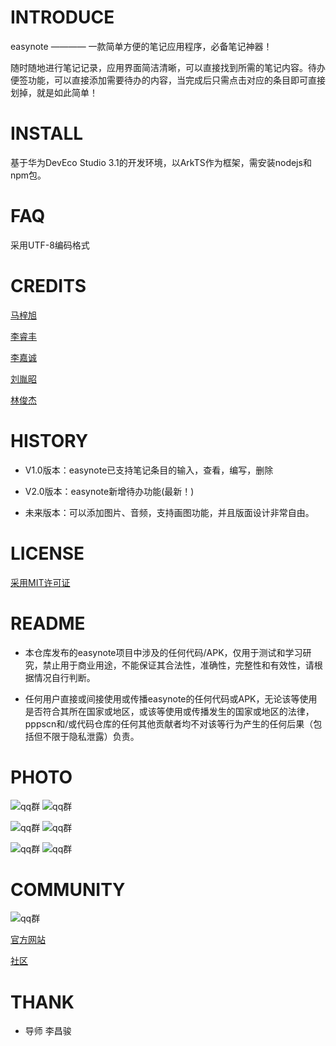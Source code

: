 # INTRODUCE
easynote ———— 一款简单方便的笔记应用程序，必备笔记神器！

随时随地进行笔记记录，应用界面简洁清晰，可以直接找到所需的笔记内容。待办便签功能，可以直接添加需要待办的内容，当完成后只需点击对应的条目即可直接划掉，就是如此简单！

# INSTALL
基于华为DevEco Studio 3.1的开发环境，以ArkTS作为框架，需安装nodejs和npm包。

# FAQ
采用UTF-8编码格式

# CREDITS
[马梓旭](https://github.com/Zanzeu)

[李睿丰](https://github.com/lrf0408)

[李嘉诚](https://github.com/Down200)

[刘胤昭](https://github.com/ideer-52)

[林俊杰](https://github.com/JackDawson-2887)

# HISTORY
* V1.0版本：easynote已支持笔记条目的输入，查看，编写，删除

* V2.0版本：easynote新增待办功能(最新！)

* 未来版本：可以添加图片、音频，支持画图功能，并且版面设计非常自由。

# LICENSE
[采用MIT许可证](https://github.com/Bistu-OSSDT-2023/7-easynote/blob/main/LICENSE)

# README
* 本仓库发布的easynote项目中涉及的任何代码/APK，仅用于测试和学习研究，禁止用于商业用途，不能保证其合法性，准确性，完整性和有效性，请根据情况自行判断。

* 任何用户直接或间接使用或传播easynote的任何代码或APK，无论该等使用是否符合其所在国家或地区，或该等使用或传播发生的国家或地区的法律，pppscn和/或代码仓库的任何其他贡献者均不对该等行为产生的任何后果（包括但不限于隐私泄露）负责。

# PHOTO

![qq群](https://github.com/Bistu-OSSDT-2023/7-easynote/blob/main/readme/1.png)
![qq群](https://github.com/Bistu-OSSDT-2023/7-easynote/blob/main/readme/2.png)

![qq群](https://github.com/Bistu-OSSDT-2023/7-easynote/blob/main/readme/3.png)
![qq群](https://github.com/Bistu-OSSDT-2023/7-easynote/blob/main/readme/4.png)

![qq群](https://github.com/Bistu-OSSDT-2023/7-easynote/blob/main/readme/5.png)
![qq群](https://github.com/Bistu-OSSDT-2023/7-easynote/blob/main/readme/6.png)

# COMMUNITY

![qq群](https://github.com/Bistu-OSSDT-2023/7-easynote/blob/main/readme/QQ%E7%BE%A4.jpg)

[官方网站](https://easynote07.wordpress.com/2023/07/04/easynote/)

[社区](https://github.com/Bistu-OSSDT-2023/7-easynote/discussions)

# THANK

* 导师
  李昌骏

